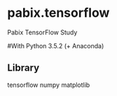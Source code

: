# pabix.tensorflow
Pabix TensorFlow Study

#With
Python 3.5.2 (+ Anaconda)
## Library
tensorflow
numpy
matplotlib
